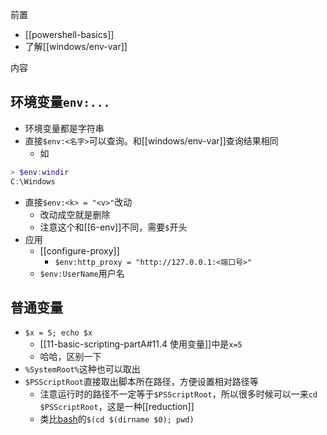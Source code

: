 前置
- [[powershell-basics]]
- 了解[[windows/env-var]]

内容
## 环境变量`env:...`
- 环境变量都是字符串
- 直接`$env:<名字>`可以查询。和[[windows/env-var]]查询结果相同
  - 如
```powershell
> $env:windir
C:\Windows
```
- 直接`$env:<k> = "<v>"`改动
  - 改动成空就是删除
  - 注意这个和[[6-env]]不同，需要`$`开头
- 应用
  - [[configure-proxy]]
    - `$env:http_proxy = "http://127.0.0.1:<端口号>"`
  - `$env:UserName`用户名
## 普通变量
- `$x = 5; echo $x`
  - [[11-basic-scripting-partA#11.4 使用变量]]中是`x=5`
  - 哈哈，区别一下
- `%SystemRoot%`这种也可以取出
- `$PSScriptRoot`直接取出脚本所在路径，方便设置相对路径等
  - 注意运行时的路径不一定等于`$PSScriptRoot`，所以很多时候可以一来`cd $PSScriptRoot`，这是一种[[reduction]]
  - 类比[bash](https://blog.csdn.net/10km/article/details/51906821)的`$(cd $(dirname $0); pwd)`